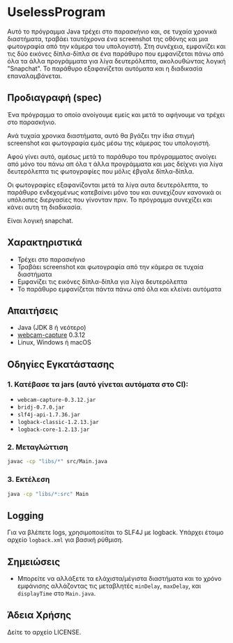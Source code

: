 # UselessProgram

Αυτό το πρόγραμμα Java τρέχει στο παρασκήνιο και, σε τυχαία χρονικά διαστήματα, τραβάει ταυτόχρονα ένα screenshot της οθόνης και μια φωτογραφία από την κάμερα του υπολογιστή. Στη συνέχεια, εμφανίζει και τις δύο εικόνες δίπλα-δίπλα σε ένα παράθυρο που εμφανίζεται πάνω από όλα τα άλλα προγράμματα για λίγα δευτερόλεπτα, ακολουθώντας λογική "Snapchat". Το παράθυρο εξαφανίζεται αυτόματα και η διαδικασία επαναλαμβάνεται.

## Προδιαγραφή (spec)
Ένα πρόγραμμα το οποίο ανοίγουμε εμείς και μετά το αφήνουμε να τρέχει στο παρασκήνιο.

Ανά τυχαία χρονικα διαστήματα, αυτό θα βγάζει την ίδια στιγμή screenshot και φωτογραφία εμάς μέσω της κάμερας του υπολογιστή.

Αφού γίνει αυτό, αμέσως μετά το παράθυρο του πρόγραμματος ανοίγει από μόνο του πάνω απ όλα τ άλλα προγράμματα και μας δείχνει για λίγα δευτερόλεπτα τις φωτογραφίες που μόλις έβγαλε δίπλα-δίπλα.

Οι φωτογραφίες εξαφανίζονται μετά τα λίγα αυτα δευτερόλεπτα, το παράθυρο ενδεχομένως κατεβαίνει μόνο του και συνεχίζουν κανονικά οι υπόλοιπες διεργασίες που γίνονταν πριν. Το πρόγραμμα συνεχίζει και κάνει αυτη τη διαδικασία.

Είναι λογική snapchat.

## Χαρακτηριστικά
- Τρέχει στο παρασκήνιο
- Τραβάει screenshot και φωτογραφία από την κάμερα σε τυχαία διαστήματα
- Εμφανίζει τις εικόνες δίπλα-δίπλα για λίγα δευτερόλεπτα
- Το παράθυρο εμφανίζεται πάντα πάνω από όλα και κλείνει αυτόματα

## Απαιτήσεις
- Java (JDK 8 ή νεότερο)
- [webcam-capture](https://github.com/sarxos/webcam-capture) 0.3.12
- Linux, Windows ή macOS

## Οδηγίες Εγκατάστασης

### 1. Κατέβασε τα jars (αυτό γίνεται αυτόματα στο CI):
- `webcam-capture-0.3.12.jar`
- `bridj-0.7.0.jar`
- `slf4j-api-1.7.36.jar`
- `logback-classic-1.2.13.jar`
- `logback-core-1.2.13.jar`

### 2. Μεταγλώττιση
```bash
javac -cp "libs/*" src/Main.java
```

### 3. Εκτέλεση
```bash
java -cp "libs/*:src" Main
```

## Logging
Για να βλέπετε logs, χρησιμοποιείται το SLF4J με logback. Υπάρχει έτοιμο αρχείο `logback.xml` για βασική ρύθμιση.

## Σημειώσεις
- Μπορείτε να αλλάξετε τα ελάχιστα/μέγιστα διαστήματα και το χρόνο εμφάνισης αλλάζοντας τις μεταβλητές `minDelay`, `maxDelay`, και `displayTime` στο `Main.java`.

## Άδεια Χρήσης
Δείτε το αρχείο LICENSE.
